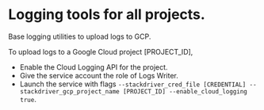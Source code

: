 # Logging tools for all projects.

Base logging utilities to upload logs to GCP.

To upload logs to a Google Cloud project [PROJECT_ID],
* Enable the Cloud Logging API for the project.
* Give the service account the role of Logs Writer.
* Launch the service with flags `--stackdriver_cred_file [CREDENTIAL]
--stackdriver_gcp_project_name [PROJECT_ID] --enable_cloud_logging true`.

